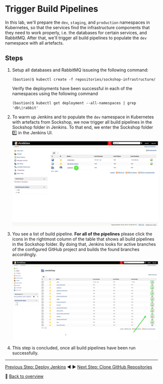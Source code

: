 # Trigger Build Pipelines

In this lab, we'll prepare the `dev`, `staging`, and `production` namespaces in Kubernetes, so that the services find the infrastructure components that they need to work properly, i.e. the databases for certain services, and RabbitMQ. After that, we'll trigger all build pipelines to populate the `dev` namespace with all artefacts.

## Steps
1. Setup all databases and RabbitMQ issueing the following command:

    ```
    (bastion)$ kubectl create -f repositories/sockshop-infrastructure/
    ```

    Verify the deployments have been successful in each of the namespaces using the following command

    ```
    (bastion)$ kubectl get deployment --all-namespaces | grep 'db\|rabbit'
    ```

1. To warm up Jenkins and to populate the `dev` namespace in Kubernetes with artefacts from Sockshop, we now trigger all build pipelines in the Sockshop folder in Jenkins. To that end, we enter the Sockshop folder :one: in the Jenkins UI.

    ![](../assets/jenkins-ui-enter-sockshop-folder.png)

1. You see a list of build pipeline. **For all of the pipelines** please click the icons in the rightmost column of the table that shows all build pipelines in the Sockshop folder. By doing that, Jenkins looks for active branches of the configured GitHub project and builds the found branches accordingly.

    ![](../assets/jenkins-ui-trigger-pipeline.png)

1. This step is concluded, once all build pipelines have been run successfully.

---

[Previous Step: Deploy Jenkins](../4_Deploy_Jenkins) :arrow_backward: :arrow_forward: [Next Step: Clone GitHub Repositories](../6_Clone_GitHub_Repositories)

:arrow_up_small: [Back to overview](../)
